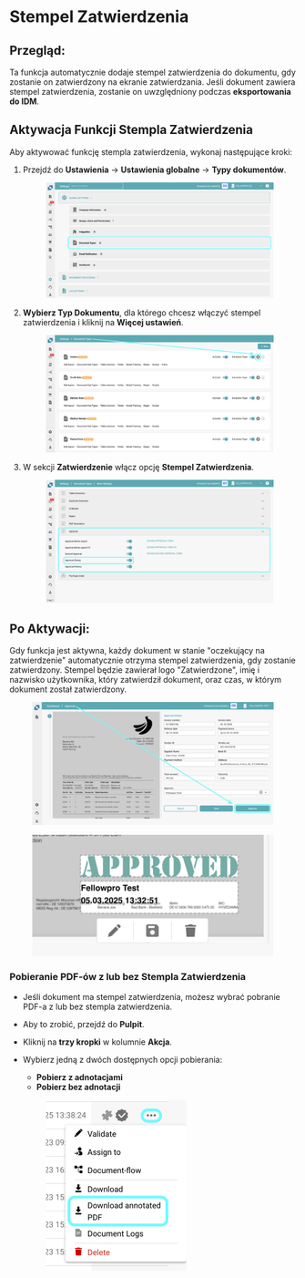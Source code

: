 # Stempel Zatwierdzenia

## **Przegląd:**

Ta funkcja automatycznie dodaje stempel zatwierdzenia do dokumentu, gdy zostanie on zatwierdzony na ekranie zatwierdzania. Jeśli dokument zawiera stempel zatwierdzenia, zostanie on uwzględniony podczas **eksportowania do IDM**.

## Aktywacja Funkcji Stempla Zatwierdzenia

Aby aktywować funkcję stempla zatwierdzenia, wykonaj następujące kroki:

1.  Przejdź do **Ustawienia** → **Ustawienia globalne** → **Typy dokumentów**.

    <figure><img src="../../../../../../.gitbook/assets/ApprovalStamp_1.png" alt=""><figcaption></figcaption></figure>
2.  **Wybierz Typ Dokumentu**, dla którego chcesz włączyć stempel zatwierdzenia i kliknij na **Więcej ustawień**.

    <figure><img src="../../../../../../.gitbook/assets/ApprovalStamp_2.png" alt=""><figcaption></figcaption></figure>
3.  W sekcji **Zatwierdzenie** włącz opcję **Stempel Zatwierdzenia**.

    <figure><img src="../../../../../../.gitbook/assets/ApprovalStamp_3.png" alt=""><figcaption></figcaption></figure>

## Po Aktywacji:

Gdy funkcja jest aktywna, każdy dokument w stanie "oczekujący na zatwierdzenie" automatycznie otrzyma stempel zatwierdzenia, gdy zostanie zatwierdzony. Stempel będzie zawierał logo "Zatwierdzone", imię i nazwisko użytkownika, który zatwierdził dokument, oraz czas, w którym dokument został zatwierdzony.

<figure><img src="../../../../../../.gitbook/assets/ApprovalStamp_4.png" alt=""><figcaption></figcaption></figure>

<figure><img src="../../../../../../.gitbook/assets/ApprovalStamp_5.png" alt=""><figcaption></figcaption></figure>

### Pobieranie PDF-ów z lub bez **Stempla Zatwierdzenia** <a href="#id-4.-downloading-pdfs-with-or-without-annotations" id="id-4.-downloading-pdfs-with-or-without-annotations"></a>

* Jeśli dokument ma stempel zatwierdzenia, możesz wybrać pobranie PDF-a z lub bez stempla zatwierdzenia.
* Aby to zrobić, przejdź do **Pulpit**.
* Kliknij na **trzy kropki** w kolumnie **Akcja**.
*   Wybierz jedną z dwóch dostępnych opcji pobierania:

    * **Pobierz z adnotacjami**
    * **Pobierz bez adnotacji**

    <figure><img src="../../../../../../.gitbook/assets/ApprovalStamp_6.png" alt="" width="247"><figcaption></figcaption></figure>
